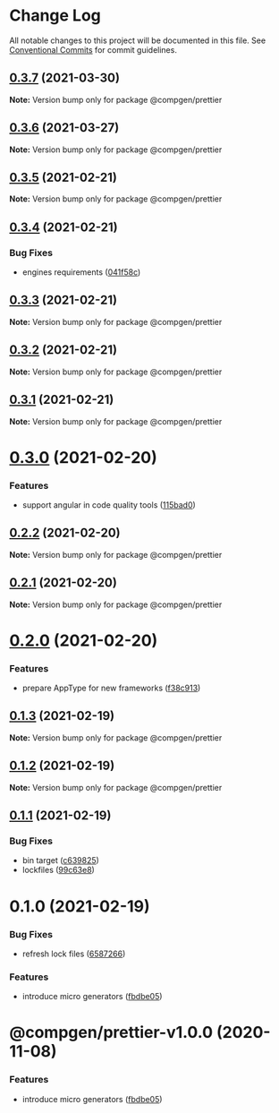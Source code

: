 # Change Log

All notable changes to this project will be documented in this file.
See [Conventional Commits](https://conventionalcommits.org) for commit guidelines.

## [0.3.7](https://github.com/developer239/compgen/compare/@compgen/prettier@0.3.6...@compgen/prettier@0.3.7) (2021-03-30)

**Note:** Version bump only for package @compgen/prettier





## [0.3.6](https://github.com/developer239/compgen/compare/@compgen/prettier@0.3.5...@compgen/prettier@0.3.6) (2021-03-27)

**Note:** Version bump only for package @compgen/prettier





## [0.3.5](https://github.com/developer239/compgen/compare/@compgen/prettier@0.3.4...@compgen/prettier@0.3.5) (2021-02-21)

**Note:** Version bump only for package @compgen/prettier





## [0.3.4](https://github.com/developer239/compgen/compare/@compgen/prettier@0.3.3...@compgen/prettier@0.3.4) (2021-02-21)


### Bug Fixes

* engines requirements ([041f58c](https://github.com/developer239/compgen/commit/041f58cffca7b9db89515ed7e2d77535750cedd6))





## [0.3.3](https://github.com/developer239/compgen/compare/@compgen/prettier@0.3.2...@compgen/prettier@0.3.3) (2021-02-21)

**Note:** Version bump only for package @compgen/prettier





## [0.3.2](https://github.com/developer239/compgen/compare/@compgen/prettier@0.3.1...@compgen/prettier@0.3.2) (2021-02-21)

**Note:** Version bump only for package @compgen/prettier





## [0.3.1](https://github.com/developer239/compgen/compare/@compgen/prettier@0.3.0...@compgen/prettier@0.3.1) (2021-02-21)

**Note:** Version bump only for package @compgen/prettier





# [0.3.0](https://github.com/developer239/compgen/compare/@compgen/prettier@0.2.2...@compgen/prettier@0.3.0) (2021-02-20)


### Features

* support angular in code quality tools ([115bad0](https://github.com/developer239/compgen/commit/115bad0e04e490152dcf57341ae2a3c6112f6e2d))





## [0.2.2](https://github.com/developer239/compgen/compare/@compgen/prettier@0.2.1...@compgen/prettier@0.2.2) (2021-02-20)

**Note:** Version bump only for package @compgen/prettier





## [0.2.1](https://github.com/developer239/compgen/compare/@compgen/prettier@0.2.0...@compgen/prettier@0.2.1) (2021-02-20)

**Note:** Version bump only for package @compgen/prettier





# [0.2.0](https://github.com/developer239/compgen/compare/@compgen/prettier@0.1.3...@compgen/prettier@0.2.0) (2021-02-20)


### Features

* prepare AppType for new frameworks ([f38c913](https://github.com/developer239/compgen/commit/f38c913f37d6e353648acab3393ac9678c245c30))





## [0.1.3](https://github.com/developer239/compgen/compare/@compgen/prettier@0.1.2...@compgen/prettier@0.1.3) (2021-02-19)

**Note:** Version bump only for package @compgen/prettier





## [0.1.2](https://github.com/developer239/compgen/compare/@compgen/prettier@0.1.1...@compgen/prettier@0.1.2) (2021-02-19)

**Note:** Version bump only for package @compgen/prettier





## [0.1.1](https://github.com/developer239/compgen/compare/@compgen/prettier@0.1.0...@compgen/prettier@0.1.1) (2021-02-19)


### Bug Fixes

* bin target ([c639825](https://github.com/developer239/compgen/commit/c639825f9c5c430880d33deeb648c9a087102fae))
* lockfiles ([99c63e8](https://github.com/developer239/compgen/commit/99c63e8f7192b2a8262f74e6f0fbd6943ebc1eb4))





# 0.1.0 (2021-02-19)


### Bug Fixes

* refresh lock files ([6587266](https://github.com/developer239/compgen/commit/658726677f8e29849ac47411a84a5569008fa3e0))


### Features

* introduce micro generators ([fbdbe05](https://github.com/developer239/compgen/commit/fbdbe0523b9f3187c4f8d08248eeb8a679650afd))





# @compgen/prettier-v1.0.0 (2020-11-08)


### Features

* introduce micro generators ([fbdbe05](https://github.com/developer239/compgen/commit/fbdbe0523b9f3187c4f8d08248eeb8a679650afd))
